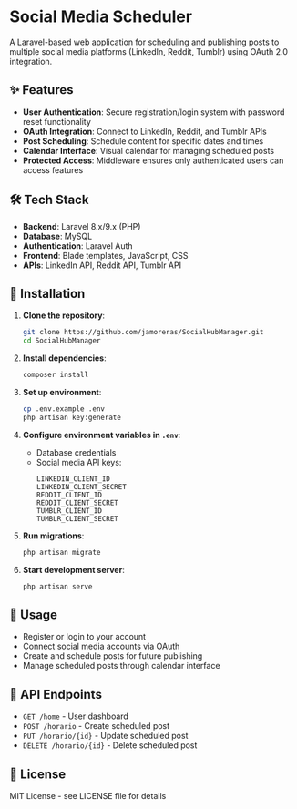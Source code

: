 # Social Media Scheduler

A Laravel-based web application for scheduling and publishing posts to multiple social media platforms (LinkedIn, Reddit, Tumblr) using OAuth 2.0 integration.

## ✨ Features

- **User Authentication**: Secure registration/login system with password reset functionality  
- **OAuth Integration**: Connect to LinkedIn, Reddit, and Tumblr APIs  
- **Post Scheduling**: Schedule content for specific dates and times  
- **Calendar Interface**: Visual calendar for managing scheduled posts  
- **Protected Access**: Middleware ensures only authenticated users can access features  

## 🛠️ Tech Stack

- **Backend**: Laravel 8.x/9.x (PHP)  
- **Database**: MySQL  
- **Authentication**: Laravel Auth  
- **Frontend**: Blade templates, JavaScript, CSS  
- **APIs**: LinkedIn API, Reddit API, Tumblr API  

## 🚀 Installation

1. **Clone the repository**:
   ```bash
   git clone https://github.com/jamoreras/SocialHubManager.git
   cd SocialHubManager
   ```

2. **Install dependencies**:
   ```bash
   composer install
   ```

3. **Set up environment**:
   ```bash
   cp .env.example .env
   php artisan key:generate
   ```

4. **Configure environment variables in `.env`**:
   - Database credentials  
   - Social media API keys:
     ```
     LINKEDIN_CLIENT_ID
     LINKEDIN_CLIENT_SECRET
     REDDIT_CLIENT_ID
     REDDIT_CLIENT_SECRET
     TUMBLR_CLIENT_ID
     TUMBLR_CLIENT_SECRET
     ```

5. **Run migrations**:
   ```bash
   php artisan migrate
   ```

6. **Start development server**:
   ```bash
   php artisan serve
   ```

## 📝 Usage

- Register or login to your account  
- Connect social media accounts via OAuth  
- Create and schedule posts for future publishing  
- Manage scheduled posts through calendar interface  

## 🔧 API Endpoints

- `GET /home` - User dashboard  
- `POST /horario` - Create scheduled post  
- `PUT /horario/{id}` - Update scheduled post  
- `DELETE /horario/{id}` - Delete scheduled post  

## 📄 License

MIT License - see LICENSE file for details